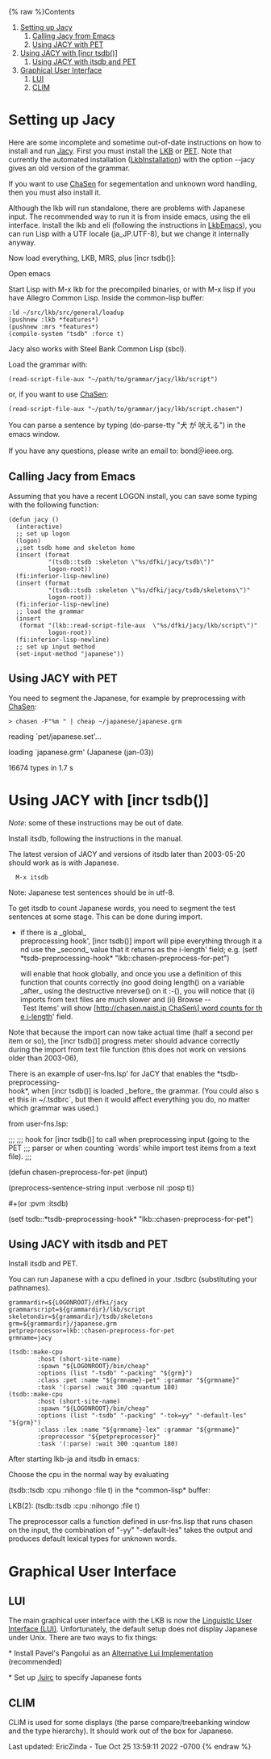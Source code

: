 {% raw %}Contents

1. [Setting up Jacy](../JacyInstallation#Setting_up_Jacy)
   1. [Calling Jacy from Emacs](../JacyInstallation#Calling_Jacy_from_Emacs)
   2. [Using JACY with PET](../JacyInstallation#Using_JACY_with_PET)
2. [Using JACY with \[incr
tsdb()\]](../JacyInstallation#Using_JACY_with_.5Bincr_tsdb.28.29.5D)
   1. [Using JACY with itsdb and PET](../JacyInstallation#Using_JACY_with_itsdb_and_PET)
3. [Graphical User Interface](../JacyInstallation#Graphical_User_Interface)
   1. [LUI](../JacyInstallation#LUI)
   2. [CLIM](../JacyInstallation#CLIM)

# Setting up Jacy

Here are some incomplete and sometime out-of-date instructions on how to
install and run [Jacy](../JacyTop). First you must install the
[LKB](https://blog.inductorsoftware.com/docsproto/tools/LkbTop) or [PET](https://blog.inductorsoftware.com/docsproto/garage/PetTop). Note that currently the automated
installation ([LkbInstallation](https://blog.inductorsoftware.com/docsproto/tools/LkbInstallation)) with the option --jacy
gives an old version of the grammar.

If you want to use [ChaSen](http://chasen.naist.jp) for segementation
and unknown word handling, then you must also install it.

Although the lkb will run standalone, there are problems with Japanese
input. The recommended way to run it is from inside emacs, using the eli
interface. Install the lkb and eli (following the instructions in
[LkbEmacs](https://blog.inductorsoftware.com/docsproto/tools/LkbEmacs)), you can run Lisp with a UTF locale
(ja\_JP.UTF-8), but we change it internally anyway.

Now load everything, LKB, MRS, plus \[incr tsdb()\]:

Open emacs

Start Lisp with M-x lkb for the precompiled binaries, or with M-x lisp
if you have Allegro Common Lisp. Inside the common-lisp buffer:

    :ld ~/src/lkb/src/general/loadup
    (pushnew :lkb *features*)
    (pushnew :mrs *features*)
    (compile-system "tsdb" :force t)

Jacy also works with Steel Bank Common Lisp (sbcl).

Load the grammar with:

    (read-script-file-aux "~/path/to/grammar/jacy/lkb/script")

or, if you want to use [ChaSen](/ChaSen):

    (read-script-file-aux "~/path/to/grammar/jacy/lkb/script.chasen")

You can parse a sentence by typing (do-parse-tty "犬 が 吠える") in the
emacs window.

If you have any questions, please write an email to: bond＠ieee.org.

## Calling Jacy from Emacs

Assuming that you have a recent LOGON install, you can save some typing
with the following function:

    (defun jacy ()
      (interactive)
      ;; set up logon
      (logon)
      ;;set tsdb home and skeleton home
      (insert (format 
               "(tsdb::tsdb :skeleton \"%s/dfki/jacy/tsdb\")"
               logon-root))
      (fi:inferior-lisp-newline)
      (insert (format 
               "(tsdb::tsdb :skeleton \"%s/dfki/jacy/tsdb/skeletons\")"
               logon-root))
      (fi:inferior-lisp-newline)
      ;; load the grammar
      (insert 
       (format "(lkb::read-script-file-aux  \"%s/dfki/jacy/lkb/script\")" 
               logon-root))
      (fi:inferior-lisp-newline)
      ;; set up input method
      (set-input-method "japanese"))

## Using JACY with PET

You need to segment the Japanese, for example by preprocessing with
[ChaSen](http://chasen.naist.jp):

    > chasen -F"%m " | cheap ~/japanese/japanese.grm

reading \`pet/japanese.set'...

loading \`japanese.grm' (Japanese (jan-03))

16674 types in 1.7 s

# Using JACY with \[incr tsdb()\]

*Note*: some of these instructions may be out of date.

Install itsdb, following the instructions in the manual.

The latest version of JACY and versions of itsdb later than 2003-05-20
should work as is with Japanese.

      M-x itsdb

Note: Japanese test sentences should be in utf-8.

To get itsdb to count Japanese words, you need to segment the test
sentences at some stage. This can be done during import.

- if there is a \_global\_
preprocessing hook', \[incr tsdb()\] import will pipe everything through it and use the \_second\_ value that it returns as the i-length'
field; e.g. (setf \*tsdb-preprocessing-hook\*
"lkb::chasen-preprocess-for-pet")
  
  will enable that hook globally, and once you use a definition of
this function that counts correctly (no good doing length() on a
variable \_after\_ using the destructive nreverse() on it :-{), you
will notice that (i) imports from text files are much slower
and (ii)
Browse -- Test Items' will show \[http://chasen.naist.jp ChaSen\] word counts for the i-length'
field.

Note that because the import can now take actual time (half a second per
item or so), the \[incr tsdb()\] progress meter should advance correctly
during the import from text file function (this does not work on
versions older than 2003-06),

There is an example of
user-fns.lsp' for JaCY that enables the \*tsdb-preprocessing-hook\*, when \[incr tsdb()\] is loaded \_before\_ the grammar. (You could also set this in \~/.tsdbrc\`,
but then it would affect everything you do, no matter which grammar was
used.)

from user-fns.lsp:

;;; ;;; hook for \[incr tsdb()\] to call when preprocessing input (going
to the PET ;;; parser or when counting \`words' while import test items
from a text file). ;;;

(defun chasen-preprocess-for-pet (input)

(preprocess-sentence-string input :verbose nil :posp t))

\#+(or :pvm :itsdb)

(setf tsdb::\*tsdb-preprocessing-hook\*
"lkb::chasen-preprocess-for-pet")

## Using JACY with itsdb and PET

Install itsdb and PET.

You can run Japanese with a cpu defined in your .tsdbrc (substituting
your pathnames).

    grammardir=${LOGONROOT}/dfki/jacy
    grammarscript=${grammardir}/lkb/script
    skeletondir=${grammardir}/tsdb/skeletons
    grm=${grammardir}/japanese.grm
    petpreprocessor=lkb::chasen-preprocess-for-pet
    grmname=jacy
    
    (tsdb::make-cpu
            :host (short-site-name)
            :spawn "${LOGONROOT}/bin/cheap"
            :options (list "-tsdb" "-packing" "${grm}")
            :class :pet :name "${grmname}-pet" :grammar "${grmname}"
            :task '(:parse) :wait 300 :quantum 180)
    (tsdb::make-cpu
            :host (short-site-name)
            :spawn "${LOGONROOT}/bin/cheap"
            :options (list "-tsdb" "-packing" "-tok=yy" "-default-les" "${grm}")
            :class :lex :name "${grmname}-lex" :grammar "${grmname}"
            :preprocessor "${petpreprocessor}"
            :task '(:parse) :wait 300 :quantum 180)

After starting lkb-ja and itsdb in emacs:

Choose the cpu in the normal way by evaluating

(tsdb::tsdb :cpu :nihongo :file t) in the \*common-lisp\* buffer:

LKB(2): (tsdb::tsdb :cpu :nihongo :file t)

The preprocessor calls a function defined in usr-fns.lisp that runs
chasen on the input, the combination of "-yy" "-default-les" takes the
output and produces default lexical types for unknown words.

# Graphical User Interface

## LUI

The main graphical user interface with the LKB is now the [Linguistic
User Interface (LUI)](https://blog.inductorsoftware.com/docsproto/tools/LkbLui). Unfortunately, the default setup does not
display Japanese under Unix. There are two ways to fix things:

\* Install Pavel's Pangolui as an [Alternative Lui
Implementation](https://blog.inductorsoftware.com/docsproto/tools/LkbLui) (recommended)

\* Set up [.luirc](https://blog.inductorsoftware.com/docsproto/tools/LuiRc) to specify Japanese fonts

## CLIM

CLIM is used for some displays (the parse compare/treebanking window and
the type hierarchy). It should work out of the box for Japanese.

Last updated: EricZinda - Tue Oct 25 13:59:11 2022 -0700
{% endraw %}